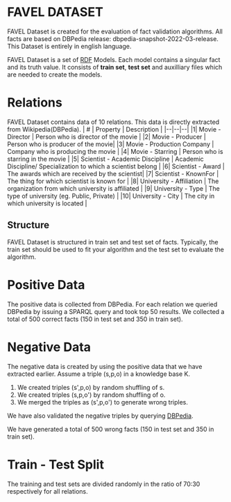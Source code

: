 # FAVEL DATASET

FAVEL Dataset is created for the evaluation of fact validation algorithms. All facts are based on DBPedia release: dbpedia-snapshot-2022-03-release. This Dataset is entirely in english language.

FAVEL Dataset is a set of [RDF](https://www.w3.org/TR/rdf-primer/) Models. Each model contains a singular fact and its truth value. It consists of **train set**, **test set** and auxilliary files which are needed to create the models.

# Relations
FAVEL Dataset contains data of 10 relations. This data is directly extracted from Wikipedia(DBPedia).
| # | Property | Description | 
|--|--|--|
|1| Movie - Director | Person who is director of the movie |
|2| Movie - Producer | Person who is producer of the movie|
|3| Movie - Production Company | Company who is producing the movie |
|4| Movie - Starring | Person who is starring in the movie |
|5| Scientist - Academic Discipline | Academic Discipline/ Specialization to which a scientist belong |
|6| Scientist - Award | The awards which are received by the scientist|
|7| Scientist - KnownFor | The thing for which scientist is known for |
|8| University - Affiliation | The organization from which university is affiliated |
|9| University - Type | The type of university (eg. Public, Private) |
|10| University - City | The city in which university is located |

## Structure

FAVEL Dataset is structured in train set and test set of facts. Typically, the train set should be used to fit your algorithm and the test set to evaluate the algorithm.

# **Positive Data**
The positive data is collected from DBPedia. For each relation we queried DBPedia by issuing a SPARQL query and took top 50 results. We collected a total of 500 correct facts (150 in test set and 350 in train set). 

# **Negative Data**
The negative data is created by using the positive data that we have extracted earlier.
Assume a triple (s,p,o) in a knowledge base K.
1. We created triples (s',p,o) by random shuffling of s.
2. We created triples (s,p,o') by random shuffling of o.
3. We merged the triples as (s',p,o') to generate wrong triples.

We have also validated the negative triples by querying [DBPedia](https://dbpedia.org/sparql).
 
We have generated a total of 500 wrong facts (150 in test set and 350 in train set).

# **Train - Test Split**
The training and test sets are divided randomly in the ratio of 70:30 respectively for all relations.


